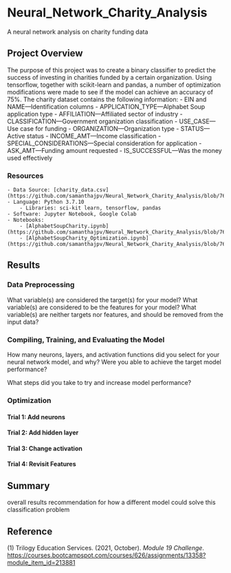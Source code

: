 # Neural_Network_Charity_Analysis
A neural network analysis on charity funding data

## Project Overview
The purpose of this project was to create a binary classifier to predict the success of investing in charities funded by a certain organization. Using tensorflow, together with scikit-learn and pandas, a number of optimization modifications were made to see if the model can achieve an accuracy of 75%. The charity dataset contains the following information:
    - EIN and NAME—Identification columns
    - APPLICATION_TYPE—Alphabet Soup application type
    - AFFILIATION—Affiliated sector of industry
    - CLASSIFICATION—Government organization classification
    - USE_CASE—Use case for funding 
    - ORGANIZATION—Organization type
    - STATUS—Active status
    - INCOME_AMT—Income classification
    - SPECIAL_CONSIDERATIONS—Special consideration for application 
    - ASK_AMT—Funding amount requested
    - IS_SUCCESSFUL—Was the money used effectively

### Resources
    - Data Source: [charity_data.csv](https://github.com/samanthajpv/Neural_Network_Charity_Analysis/blob/76c39e62a78b956d2eb72286f880e299deb169ae/charity_data.csv)
    - Language: Python 3.7.10
        - Libraries: sci-kit learn, tensorflow, pandas
    - Software: Jupyter Notebook, Google Colab
    - Notebooks:
        - [AlphabetSoupCharity.ipynb](https://github.com/samanthajpv/Neural_Network_Charity_Analysis/blob/76c39e62a78b956d2eb72286f880e299deb169ae/AlphabetSoupCharity.ipynb)
        - [AlphabetSoupCharity_Optimization.ipynb](https://github.com/samanthajpv/Neural_Network_Charity_Analysis/blob/76c39e62a78b956d2eb72286f880e299deb169ae/AlphabetSoupCharity_Optimization.ipynb)

## Results
 
### Data Preprocessing
What variable(s) are considered the target(s) for your model?
What variable(s) are considered to be the features for your model?
What variable(s) are neither targets nor features, and should be removed from the input data?
### Compiling, Training, and Evaluating the Model
How many neurons, layers, and activation functions did you select for your neural network model, and why?
Were you able to achieve the target model performance?

What steps did you take to try and increase model performance?
### Optimization
#### Trial 1: Add neurons
#### Trial 2: Add hidden layer
#### Trial 3: Change activation
#### Trial 4: Revisit Features

## Summary
overall results 
recommendation for how a different model could solve this classification problem

## Reference
(1) Trilogy Education Services. (2021, October). *Module 19 Challenge*. https://courses.bootcampspot.com/courses/626/assignments/13358?module_item_id=213881
